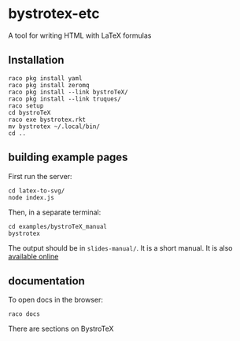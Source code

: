 # bystrotex-etc
A tool for writing HTML with LaTeX formulas

## Installation

    raco pkg install yaml
    raco pkg install zeromq
    raco pkg install --link bystroTeX/
    raco pkg install --link truques/
    raco setup
    cd bystroTeX
    raco exe bystrotex.rkt
    mv bystrotex ~/.local/bin/
    cd ..

## building example pages

First run the server:

    cd latex-to-svg/
    node index.js

Then, in a separate terminal:

    cd examples/bystroTeX_manual
    bystrotex

The output should be in `slides-manual/`. It is a short manual. It is also
[available online](https://amkhlv.github.io/bystrotex-manual/)

## documentation

To open docs in the browser:

    raco docs

There are sections on BystroTeX






 
    


